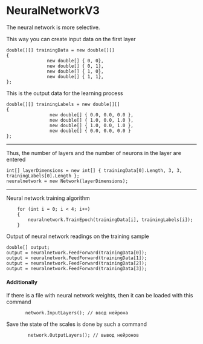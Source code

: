 # NeuralNetworkV3
The neural network is more selective. 

This way you can create input data on the first layer
 ```CSharp
double[][] trainingData = new double[][]
{
                new double[] { 0, 0},
                new double[] { 0, 1},
                new double[] { 1, 0},
                new double[] { 1, 1},
};
```

This is the output data for the learning process
```CSharp
double[][] trainingLabels = new double[][]
{
                new double[] { 0.0, 0.0, 0.0 },
                new double[] { 1.0, 0.0, 1.0 },
                new double[] { 1.0, 0.0, 1.0 },
                new double[] { 0.0, 0.0, 0.0 }
};
```  
   
---

Thus, the number of layers and the number of neurons in the layer are entered
```CSharp
int[] layerDimensions = new int[] { trainingData[0].Length, 3, 3, trainingLabels[0].Length };
neuralnetwork = new Network(layerDimensions);
```

---

Neural network training algorithm
```CSharp
    for (int i = 0; i < 4; i++)
    {
        neuralnetwork.TrainEpoch(trainingData[i], trainingLabels[i]);
    }
```
          
Output of neural network readings on the training sample
```CSharp
double[] output;
output = neuralnetwork.FeedForward(trainingData[0]);
output = neuralnetwork.FeedForward(trainingData[1]);
output = neuralnetwork.FeedForward(trainingData[2]);
output = neuralnetwork.FeedForward(trainingData[3]);
```         
         
#### Additionally           
            
If there is a file with neural network weights, then it can be loaded with this command
```CSharp
       network.InputLayers(); // ввод нейрона
```
Save the state of the scales is done by such a command
```CSharp
        network.OutputLayers(); // вывод нейронов
``` 
            

